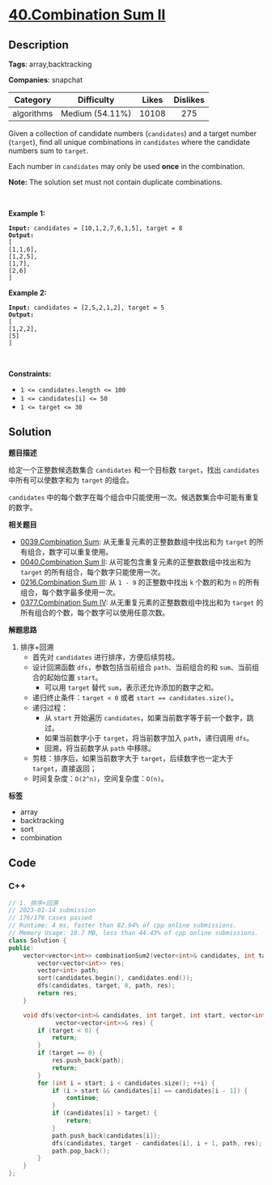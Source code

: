 # [40.Combination Sum II](https://leetcode.com/problems/combination-sum-ii/description/)

## Description

**Tags**: array,backtracking

**Companies**: snapchat

|  Category  |   Difficulty    | Likes | Dislikes |
| :--------: | :-------------: | :---: | :------: |
| algorithms | Medium (54.11%) | 10108 |   275    |

<p>Given a collection of candidate numbers (<code>candidates</code>) and a target number (<code>target</code>), find all unique combinations in <code>candidates</code>&nbsp;where the candidate numbers sum to <code>target</code>.</p>
<p>Each number in <code>candidates</code>&nbsp;may only be used <strong>once</strong> in the combination.</p>
<p><strong>Note:</strong>&nbsp;The solution set must not contain duplicate combinations.</p>
<p>&nbsp;</p>
<p><strong class="example">Example 1:</strong></p>
<pre><code><strong>Input:</strong> candidates = [10,1,2,7,6,1,5], target = 8
<strong>Output:</strong>
[
[1,1,6],
[1,2,5],
[1,7],
[2,6]
]</code></pre>
<p><strong class="example">Example 2:</strong></p>
<pre><code><strong>Input:</strong> candidates = [2,5,2,1,2], target = 5
<strong>Output:</strong>
[
[1,2,2],
[5]
]</code></pre>
<p>&nbsp;</p>
<p><strong>Constraints:</strong></p>
<ul>
  <li><code>1 &lt;=&nbsp;candidates.length &lt;= 100</code></li>
  <li><code>1 &lt;=&nbsp;candidates[i] &lt;= 50</code></li>
  <li><code>1 &lt;= target &lt;= 30</code></li>
</ul>

## Solution

**题目描述**

给定一个正整数候选数集合 `candidates` 和一个目标数 `target`，找出 `candidates` 中所有可以使数字和为 `target` 的组合。

`candidates` 中的每个数字在每个组合中只能使用一次。候选数集合中可能有重复的数字。

**相关题目**

- [0039.Combination Sum](0039.combination-sum.md): 从无重复元素的正整数数组中找出和为 `target` 的所有组合，数字可以重复使用。
- [0040.Combination Sum II](0040.combination-sum-ii.md): 从可能包含重复元素的正整数数组中找出和为 `target` 的所有组合，每个数字只能使用一次。
- [0216.Combination Sum III](0216.combination-sum-iii.md): 从 `1 - 9` 的正整数中找出 `k` 个数的和为 `n` 的所有组合，每个数字最多使用一次。
- [0377.Combination Sum IV](0377.combination-sum-iv.md): 从无重复元素的正整数数组中找出和为 `target` 的所有组合的个数，每个数字可以使用任意次数。

**解题思路**

1. 排序+回溯
   - 首先对 `candidates` 进行排序，方便后续剪枝。
   - 设计回溯函数 `dfs`，参数包括当前组合 `path`、当前组合的和 `sum`、当前组合的起始位置 `start`。
     - 可以用 `target` 替代 `sum`，表示还允许添加的数字之和。
   - 递归终止条件：`target < 0` 或者 `start == candidates.size()`。
   - 递归过程：
     - 从 `start` 开始遍历 `candidates`，如果当前数字等于前一个数字，跳过。
     - 如果当前数字小于 `target`，将当前数字加入 `path`，递归调用 `dfs`。
     - 回溯，将当前数字从 `path` 中移除。
   - 剪枝：排序后，如果当前数字大于 `target`，后续数字也一定大于 `target`，直接返回；
   - 时间复杂度：`O(2^n)`，空间复杂度：`O(n)`。

**标签**

- array
- backtracking
- sort
- combination

<!-- code start -->
## Code

### C++

```cpp
// 1. 排序+回溯
// 2023-01-14 submission
// 176/176 cases passed
// Runtime: 4 ms, faster than 82.94% of cpp online submissions.
// Memory Usage: 10.7 MB, less than 44.43% of cpp online submissions.
class Solution {
public:
    vector<vector<int>> combinationSum2(vector<int>& candidates, int target) {
        vector<vector<int>> res;
        vector<int> path;
        sort(candidates.begin(), candidates.end());
        dfs(candidates, target, 0, path, res);
        return res;
    }

    void dfs(vector<int>& candidates, int target, int start, vector<int>& path,
             vector<vector<int>>& res) {
        if (target < 0) {
            return;
        }
        if (target == 0) {
            res.push_back(path);
            return;
        }
        for (int i = start; i < candidates.size(); ++i) {
            if (i > start && candidates[i] == candidates[i - 1]) {
                continue;
            }
            if (candidates[i] > target) {
                return;
            }
            path.push_back(candidates[i]);
            dfs(candidates, target - candidates[i], i + 1, path, res);
            path.pop_back();
        }
    }
};
```

<!-- code end -->

